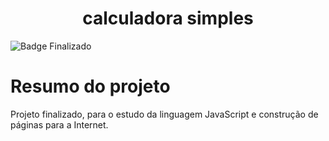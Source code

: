 <h1 align="center"> calculadora simples </h1>

![Badge Finalizado](http://img.shields.io/static/v1?label=STATUS&message=%20FINALIZADO&color=GREEN&style=for-the-badge)

# Resumo do projeto
Projeto finalizado, para o estudo da linguagem JavaScript e construção de páginas para a Internet.
